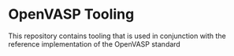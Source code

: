 # OpenVASP Tooling

This repository contains tooling that is used in conjunction with the reference implementation of the OpenVASP standard